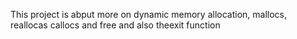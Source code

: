 This project is abput more on dynamic memory allocation, mallocs, reallocas callocs and free and also theexit function
